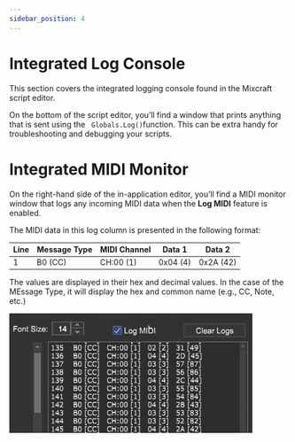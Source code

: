```yaml
---
sidebar_position: 4
---
```


# Integrated Log Console

This section covers the integrated logging console found in the Mixcraft script editor.

On the bottom of the script editor, you’ll find a window that prints anything that is sent using the ``` Globals.Log()```function. This can be extra handy for troubleshooting and debugging your scripts.


# Integrated MIDI Monitor

On the right-hand side of the in-application editor, you’ll find a MIDI monitor window that logs any incoming MIDI data when the **Log MIDI** feature is enabled.

The MIDI data in this log column is presented in the following format:

Line | Message Type | MIDI Channel | Data 1 | Data 2
---  | ---          | ---          | ---    | ---        
1	 | B0 (CC)      | CH:00 (1)		   | 0x04 (4) 	| 0x2A (42)  
  
The values are displayed in their hex and decimal values. In the case of the MEssage Type, it will display the hex and common name (e.g., CC, Note, etc.)

![](/img/MIDImonitor.png)